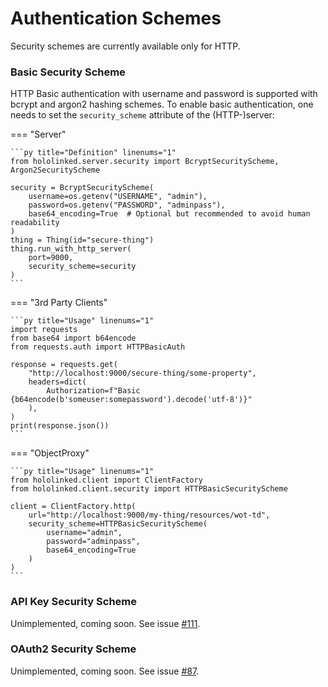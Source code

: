 # Authentication Schemes

Security schemes are currently available only for HTTP.

### Basic Security Scheme

HTTP Basic authentication with username and password is supported with bcrypt and argon2 hashing schemes. To enable basic authentication, one needs to set the `security_scheme` attribute of the (HTTP-)server:

=== "Server"

    ```py title="Definition" linenums="1"
    from hololinked.server.security import BcryptSecurityScheme, Argon2SecurityScheme

    security = BcryptSecurityScheme(
        username=os.getenv("USERNAME", "admin"),
        password=os.getenv("PASSWORD", "adminpass"),
        base64_encoding=True  # Optional but recommended to avoid human readability
    )
    thing = Thing(id="secure-thing")
    thing.run_with_http_server(
        port=9000,
        security_scheme=security
    )
    ```

=== "3rd Party Clients"

    ```py title="Usage" linenums="1"
    import requests
    from base64 import b64encode
    from requests.auth import HTTPBasicAuth

    response = requests.get(
        "http://localhost:9000/secure-thing/some-property",
        headers=dict(
            Authorization=f"Basic {b64encode(b'someuser:somepassword').decode('utf-8')}"
        ),
    )
    print(response.json())
    ```

=== "ObjectProxy"

    ```py title="Usage" linenums="1"
    from hololinked.client import ClientFactory
    from hololinked.client.security import HTTPBasicSecurityScheme

    client = ClientFactory.http(
        url="http://localhost:9000/my-thing/resources/wot-td",
        security_scheme=HTTPBasicSecurityScheme(
            username="admin",
            password="adminpass",
            base64_encoding=True
        )
    )
    ```

### API Key Security Scheme

Unimplemented, coming soon. See issue [#111](https://github.com/hololinked-dev/hololinked/issues/111).

### OAuth2 Security Scheme

Unimplemented, coming soon. See issue [#87](https://github.com/hololinked-dev/hololinked/issues/87).
